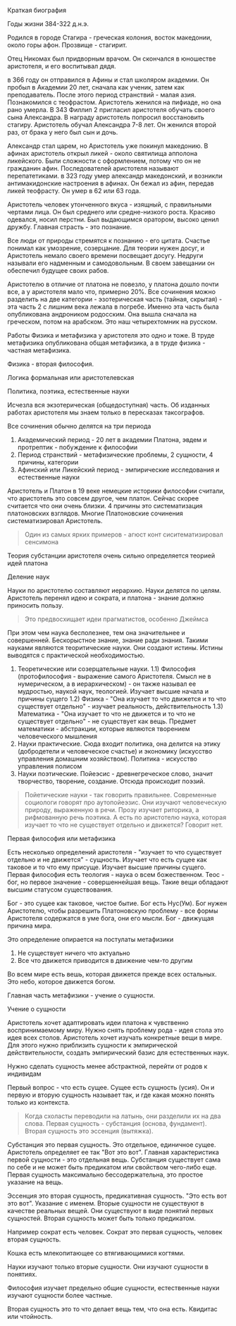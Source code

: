 Краткая биография

Годы жизни 384-322 д.н.э.

Родился в городе Стагира - греческая колония, восток македонии, около горы афон. Прозвище - стагирит.

Отец Никомах был придворным врачом. Он скончался в юношестве аристотеля, и его воспитывал дядя. 

в 366 году он отправился в Афины и стал школяром академии. Он пробыл в Академии 20 лет, сначала как ученик, затем как преподаватель. После этого период странствий - малая азия. Познакомился с теофрастом. Аристотель женился на пифиаде, но она рано умерла. В 343 Филлип 2 пригласил аристотеля обучать своего сына Александра. В награду аристотель попросил восстановить стагиру. Аристотель обучал Александра 7-8 лет. Он женился второй раз, от брака у него был сын и дочь. 

Александр стал царем, но Аристотель уже покинул македонию. В афинах аристотель открыл ликей - около святилища апполона ликейского. Были сложности с оформлением, потому что он не гражданин афин. Последователей аристотеля называют перепатетиками. в 323 году умер александр македонский, и возникли антимакидонские настроения в афинах. Он бежал из афин, передав ликей теофрасту. Он умер в 62 или 63 года.

Аристотель человек утонченного вкуса - изящный, с правильными чертами лица. Он был среднего или средне-низкого роста. Красиво одевался, носил перстни. Был выдающимся оратором, высоко ценил дружбу. Главная страсть - это познание.

Все люди от природы стремятся к познанию - его цитата. Счастье понимал как умозрение, созерцание. Для теории нужен досуг, и Аристотель немало своего времени посвещает досугу. Недруги называли его надменным и самодовольным. В своем завещании он обеспечил будущее своих рабов.

Аристотелю в отличие от платона не повезло, у платона дошло почти все, а у аристотеля мало что, примерно 20%. Все сочинения можно разделить на две категории - эзотерическая часть (тайная, скрытая) - эта часть 2 с лишним века лежала в погребе. Именно эта часть была опубликована андроником родосским. Она вышла сначала на греческом, потом на арабском. Это наш четырехтомник на русском.

Работы 
Физика и метафизика у аристотеля это одно и тоже. В труде метафизика опубликована общая метафизика, а в труде физика - частная метафизика.

Физика - вторая философия.

Логика формальная или аристотелевская

Политика, поэтика, естественные науки

Исчезла вся экзотерическая (общедоступная) часть. Об изданных работах аристотеля мы знаем только в пересказах таксографов.

Все сочинения обычно делятся на три периода
1) Академический период - 20 лет в академии Платона, эвдем и протрептик - побуждение к философии
2) Период странствий - метафизические проблемы, 2 сущности, 4 причины, категории
3) Афинский или Ликейский период - эмпирические исследования и естественные науки

Аристотель и Платон
в 19 веке немецкие историки философии считали, что аристотель это совсем другое, чем платон. Сейчас скорее считается что они очень близки. 4 причины это систематизация платоновских взглядов. Многие Платоновские сочинения систематизировал Аристотель. 

> Один из самых ярких примеров - агюст конт сиситематизировал сенсимона

Теория субстанции аристотеля очень сильно определяется теорией идей платона

Деление наук

Науки по аристотелю составляют иерархию. Науки делятся по целям. Аристотель перенял идею и сократа, и платона - знание должно приносить пользу.

> Это предвосхищает идеи прагматистов, особенно Джеймса

При этом чем наука бесполезнее, тем она значительнее и совершенней. Бескорыстное знание, знание ради знания. Такими науками являются теоритические науки. Они создают истины. Истины выводятся с практической необходимостью.

1) Теоретические или созерцательные науки.
1.1) Философия (протофилософия - выражение самого Аристотеля. Смысл не в нумерическом, а в иерархическом) - он также называл ее мудростью, наукой наук, теологией. Изучает высшие начала и причины сущего
1.2) Физика - "Она изучает то что движется и то что существует отдельно" - изучает реальность, действительность
1.3) Математика - "Она изучает то что не движется и то что не существует отдельно" - не существует как вещь. Предмет математики - абстракции, которые являются творением человеческого мышления
2) Науки практические.
Сюда входит политика, она делится на этику (добродетели и человеческое счастье) и экономику (искусство управления домашним хозяйством). Политика - искусство управления полисом
3) Науки поэтические.
Пойеэсис - древнегреческое слово, значит творчество, творение, создание. Отсюда происходит поэзий.
> Пойетические науки - так говорить правильнее. Современные социологи говорят про аутопойеэзис.
Они изучают человеческую природу, выраженную в речи. Прозу изучает риторика, а рифмованную речь поэтика.
> А есть по аристотелю наука, которая изучает то что не существует отдельно и движется? Говорит нет.

Первая философия или метафизика

Есть несколько определений аристотеля - "изучает то что существует отдельно и не движется" - сущность. Изучает что есть сущее как таковое и то что ему присуще. Изучает высшие причины сущего. Первая философия есть теология - наука о всем божественном. Теос - бог, но первое значение - совершеннейшая вещь. Такие вещи обладают высшим статусом существования.

Бог - это сущее как таковое, чистое бытие. Бог есть Нус(Ум). Бог нужен Аристотелю, чтобы разрешить Платоновскую проблему - все формы Аристотеля содержатся в уме бога, они его мысли. Бог - движущая причина мира. 

Это определение опирается на постулаты метафизики
1) Не существует ничего что актуально
2) Все что движется приводится в движение чем-то другим

Во всем мире есть вешь, которая движется прежде всех остальных. Это небо, которое движется богом.

Главная часть метафизики - учение о сущности. 

Учение о сущности

Аристотель хочет адаптировать идеи платона к чувственно воспринимаемому миру. Нужно снять проблему рода - идея стола это идея всех столов. Аристотель хочет изучать конкретные вещи в мире. Для этого нужно приблизить сущности к эмпирической действительности, создать эмпирический базис для естественных наук.

Нужно сделать сущность менее абстрактной, перейти от родов к индивидам

Первый вопрос - что есть сущее. Сущее есть сущность (усия). Он и первую и вторую сущность называет так, и где какая можно понять только из контекста.

> Когда схоласты переводили на латынь, они разделили их на два слова. Первая сущность - субстанция (основа, фундамент). Вторая сущность это эссенция (вытяжка).

Субстанция это первая сущность. Это отдельное, единичное сущее. Аристотель определяет ее так "Вот это вот". Главная характеристика первой сущности - это отдельная вещь. Субстанция существует сама по себе и не может быть предикатом или свойством чего-либо еще. Первая сущность максимально бессодержательна, это простое указание на вещь.

Эссенция это вторая сущность, предикативная сущность. "Это есть вот это вот". Указание с именем. Вторые сущности не существуют в качестве реальных вещей. Они существуют в виде понятий первых сущностей. Вторая сущность может быть только предикатом. 

Например сократ есть человек. Сократ это первая сущность, человек вторая сущность.

Кошка есть млекопитающее со втягивающимися когтями.

Науки изучают только вторые сущности. Они изучают сущности в понятиях.

Философия изучает предельно общие сущности, естественные науки изучают сущности более частные.

Вторая сущность это то что делает вещь тем, что она есть. Квидитас или чтойность.